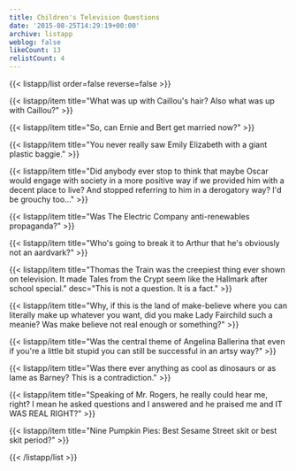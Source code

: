 ```yaml
---
title: Children's Television Questions
date: '2015-08-25T14:29:19+00:00'
archive: listapp
weblog: false
likeCount: 13
relistCount: 4
---
```



{{< listapp/list order=false reverse=false >}}

   {{< listapp/item title="What was up with Caillou's hair? Also what was up with Caillou?" >}}

   {{< listapp/item title="So, can Ernie and Bert get married now?" >}}

   {{< listapp/item title="You never really saw Emily Elizabeth with a giant plastic baggie." >}}

   {{< listapp/item title="Did anybody ever stop to think that maybe Oscar would engage with society in a more positive way if we provided him with a decent place to live? And stopped referring to him in a derogatory way? I'd be grouchy too..." >}}

   {{< listapp/item title="Was The Electric Company anti-renewables propaganda?" >}}

   {{< listapp/item title="Who's going to break it to Arthur that he's obviously not an aardvark?" >}}

   {{< listapp/item title="Thomas the Train was the creepiest thing ever shown on television. It made Tales from the Crypt seem like the Hallmark after school special."
      desc="This is not a question. It is a fact." >}}

   {{< listapp/item title="Why, if this is the land of make-believe where you can literally make up whatever you want, did you make Lady Fairchild such a meanie? Was make believe not real enough or something?" >}}

   {{< listapp/item title="Was the central theme of Angelina Ballerina that even if you're a little bit stupid you can still be successful in an artsy way?" >}}

   {{< listapp/item title="Was there ever anything as cool as dinosaurs or as lame as Barney? This is a contradiction." >}}

   {{< listapp/item title="Speaking of Mr. Rogers, he really could hear me, right? I mean he asked questions and I answered and he praised me and IT WAS REAL RIGHT?" >}}

   {{< listapp/item title="Nine Pumpkin Pies: Best Sesame Street skit or best skit period?" >}}

{{< /listapp/list >}}
